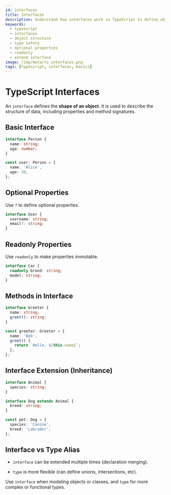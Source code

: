 ```yaml
---
id: interfaces
title: Interfaces
description: Understand how interfaces work in TypeScript to define object shapes, enforce structure, and enable code reusability and type safety.
keywords:
  - typescript
  - interfaces
  - object structure
  - type safety
  - optional properties
  - readonly
  - extend interface
image: /img/meta/ts-interfaces.png
tags: [typescript, interfaces, basics]
---
```


# TypeScript Interfaces

An `interface` defines the **shape of an object**. It is used to describe the structure of data, including properties and method signatures.

## Basic Interface

```ts
interface Person {
  name: string;
  age: number;
}

const user: Person = {
  name: 'Alice',
  age: 30,
};
```

## Optional Properties

Use `?` to define optional properties.

```ts
interface User {
  username: string;
  email?: string;
}
```

## Readonly Properties

Use `readonly` to make properties immutable.

```ts
interface Car {
  readonly brand: string;
  model: string;
}
```

## Methods in Interface

```ts
interface Greeter {
  name: string;
  greet(): string;
}

const greeter: Greeter = {
  name: 'Bob',
  greet() {
    return `Hello, ${this.name}`;
  },
};
```

## Interface Extension (Inheritance)

```ts
interface Animal {
  species: string;
}

interface Dog extends Animal {
  breed: string;
}

const pet: Dog = {
  species: 'Canine',
  breed: 'Labrador',
};
```

## Interface vs Type Alias

- `interface` can be extended multiple times (declaration merging).

- `type` is more flexible (can define unions, intersections, etc).

Use `interface` when modeling objects or classes, and `type` for more complex or functional types.
